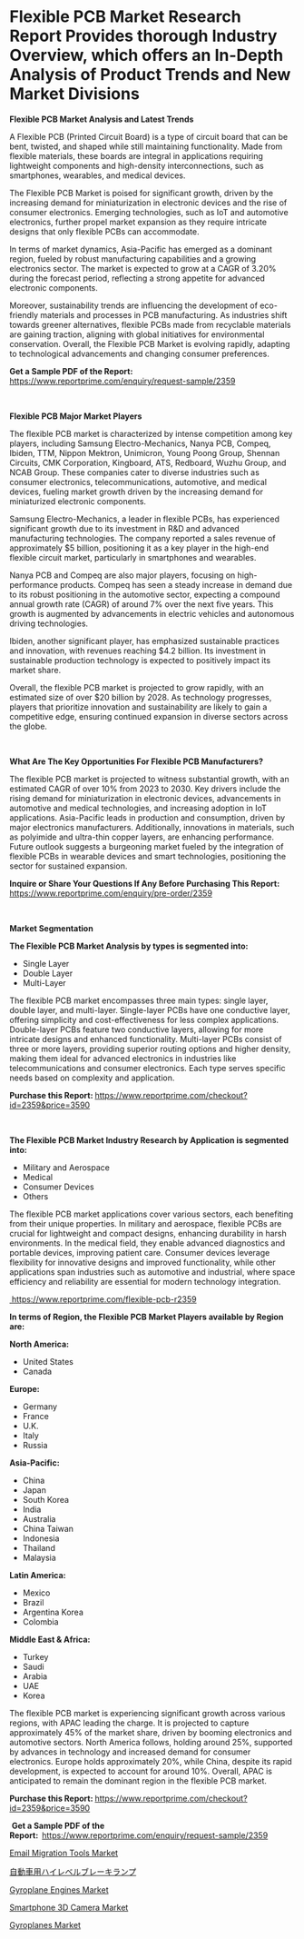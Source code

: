 <p><h1>Flexible PCB Market Research Report Provides thorough Industry Overview, which offers an In-Depth Analysis of Product Trends and New Market Divisions</h1></p><p><strong>Flexible PCB Market Analysis and Latest Trends</strong></p>
<p><p>A Flexible PCB (Printed Circuit Board) is a type of circuit board that can be bent, twisted, and shaped while still maintaining functionality. Made from flexible materials, these boards are integral in applications requiring lightweight components and high-density interconnections, such as smartphones, wearables, and medical devices. </p><p>The Flexible PCB Market is poised for significant growth, driven by the increasing demand for miniaturization in electronic devices and the rise of consumer electronics. Emerging technologies, such as IoT and automotive electronics, further propel market expansion as they require intricate designs that only flexible PCBs can accommodate. </p><p>In terms of market dynamics, Asia-Pacific has emerged as a dominant region, fueled by robust manufacturing capabilities and a growing electronics sector. The market is expected to grow at a CAGR of 3.20% during the forecast period, reflecting a strong appetite for advanced electronic components. </p><p>Moreover, sustainability trends are influencing the development of eco-friendly materials and processes in PCB manufacturing. As industries shift towards greener alternatives, flexible PCBs made from recyclable materials are gaining traction, aligning with global initiatives for environmental conservation. Overall, the Flexible PCB Market is evolving rapidly, adapting to technological advancements and changing consumer preferences.</p></p>
<p><strong>Get a Sample PDF of the Report:&nbsp;</strong> <a href="https://www.reportprime.com/enquiry/request-sample/2359">https://www.reportprime.com/enquiry/request-sample/2359</a></p>
<p>&nbsp;</p>
<p><strong>Flexible PCB Major Market Players</strong></p>
<p><p>The flexible PCB market is characterized by intense competition among key players, including Samsung Electro-Mechanics, Nanya PCB, Compeq, Ibiden, TTM, Nippon Mektron, Unimicron, Young Poong Group, Shennan Circuits, CMK Corporation, Kingboard, ATS, Redboard, Wuzhu Group, and NCAB Group. These companies cater to diverse industries such as consumer electronics, telecommunications, automotive, and medical devices, fueling market growth driven by the increasing demand for miniaturized electronic components.</p><p>Samsung Electro-Mechanics, a leader in flexible PCBs, has experienced significant growth due to its investment in R&D and advanced manufacturing technologies. The company reported a sales revenue of approximately $5 billion, positioning it as a key player in the high-end flexible circuit market, particularly in smartphones and wearables. </p><p>Nanya PCB and Compeq are also major players, focusing on high-performance products. Compeq has seen a steady increase in demand due to its robust positioning in the automotive sector, expecting a compound annual growth rate (CAGR) of around 7% over the next five years. This growth is augmented by advancements in electric vehicles and autonomous driving technologies.</p><p>Ibiden, another significant player, has emphasized sustainable practices and innovation, with revenues reaching $4.2 billion. Its investment in sustainable production technology is expected to positively impact its market share.</p><p>Overall, the flexible PCB market is projected to grow rapidly, with an estimated size of over $20 billion by 2028. As technology progresses, players that prioritize innovation and sustainability are likely to gain a competitive edge, ensuring continued expansion in diverse sectors across the globe.</p></p>
<p>&nbsp;</p>
<p><strong>What Are The Key Opportunities For Flexible PCB Manufacturers?</strong></p>
<p><p>The flexible PCB market is projected to witness substantial growth, with an estimated CAGR of over 10% from 2023 to 2030. Key drivers include the rising demand for miniaturization in electronic devices, advancements in automotive and medical technologies, and increasing adoption in IoT applications. Asia-Pacific leads in production and consumption, driven by major electronics manufacturers. Additionally, innovations in materials, such as polyimide and ultra-thin copper layers, are enhancing performance. Future outlook suggests a burgeoning market fueled by the integration of flexible PCBs in wearable devices and smart technologies, positioning the sector for sustained expansion.</p></p>
<p><strong>Inquire or Share Your Questions If Any Before Purchasing This Report:</strong> <a href="https://www.reportprime.com/enquiry/pre-order/2359">https://www.reportprime.com/enquiry/pre-order/2359</a></p>
<p>&nbsp;</p>
<p><strong>Market Segmentation</strong></p>
<p><strong>The Flexible PCB Market Analysis by types is segmented into:</strong></p>
<p><ul><li>Single Layer</li><li>Double Layer</li><li>Multi-Layer</li></ul></p>
<p><p>The flexible PCB market encompasses three main types: single layer, double layer, and multi-layer. Single-layer PCBs have one conductive layer, offering simplicity and cost-effectiveness for less complex applications. Double-layer PCBs feature two conductive layers, allowing for more intricate designs and enhanced functionality. Multi-layer PCBs consist of three or more layers, providing superior routing options and higher density, making them ideal for advanced electronics in industries like telecommunications and consumer electronics. Each type serves specific needs based on complexity and application.</p></p>
<p><strong>Purchase this Report:&nbsp;</strong><a href="https://www.reportprime.com/checkout?id=2359&price=3590">https://www.reportprime.com/checkout?id=2359&price=3590</a></p>
<p>&nbsp;</p>
<p><strong>The Flexible PCB Market Industry Research by Application is segmented into:</strong></p>
<p><ul><li>Military and Aerospace</li><li>Medical</li><li>Consumer Devices</li><li>Others</li></ul></p>
<p><p>The flexible PCB market applications cover various sectors, each benefiting from their unique properties. In military and aerospace, flexible PCBs are crucial for lightweight and compact designs, enhancing durability in harsh environments. In the medical field, they enable advanced diagnostics and portable devices, improving patient care. Consumer devices leverage flexibility for innovative designs and improved functionality, while other applications span industries such as automotive and industrial, where space efficiency and reliability are essential for modern technology integration.</p></p>
<p><a href="https://www.reportprime.com/flexible-pcb-r2359">&nbsp;https://www.reportprime.com/flexible-pcb-r2359</a></p>
<p><strong>In terms of Region, the Flexible PCB Market Players available by Region are:</strong></p>
<p>
    <p> <strong> North America: </strong>
        <ul>
            <li>United States</li>
            <li>Canada</li>
        </ul>
        </p> 
    <p> <strong> Europe: </strong>
        <ul>
            <li>Germany</li>
            <li>France</li>
            <li>U.K.</li>
            <li>Italy</li>
            <li>Russia</li>
        </ul>
        </p> 
    <p> <strong> Asia-Pacific: </strong>
        <ul>
            <li>China</li>
            <li>Japan</li>
            <li>South Korea</li>
            <li>India</li>
            <li>Australia</li>
            <li>China Taiwan</li>
            <li>Indonesia</li>
            <li>Thailand</li>
            <li>Malaysia</li>
        </ul>
        </p> 
    <p> <strong> Latin America: </strong>
        <ul>
            <li>Mexico</li>
            <li>Brazil</li>
            <li>Argentina Korea</li>
            <li>Colombia</li>
        </ul>
        </p> 
    <p> <strong> Middle East & Africa: </strong>
        <ul>
            <li>Turkey</li>
            <li>Saudi</li>
            <li>Arabia</li>
            <li>UAE</li>
            <li>Korea</li>
        </ul>
    </p>
    </p>
<p><p>The flexible PCB market is experiencing significant growth across various regions, with APAC leading the charge. It is projected to capture approximately 45% of the market share, driven by booming electronics and automotive sectors. North America follows, holding around 25%, supported by advances in technology and increased demand for consumer electronics. Europe holds approximately 20%, while China, despite its rapid development, is expected to account for around 10%. Overall, APAC is anticipated to remain the dominant region in the flexible PCB market.</p></p>
<p><strong>Purchase this Report: </strong><a href="https://www.reportprime.com/checkout?id=2359&price=3590">https://www.reportprime.com/checkout?id=2359&price=3590</a></p>
<p>&nbsp;<strong>Get a Sample PDF of the Report:&nbsp;&nbsp;</strong><a href="https://www.reportprime.com/enquiry/request-sample/2359">https://www.reportprime.com/enquiry/request-sample/2359</a></p>
<p><strong></strong></p>
<p><p><a href="https://www.linkedin.com/pulse/email-migration-tools-market-size-growth-industry-analysis-segmentation-tnpyf?trackingId=%2Fw%2BK1UAAQaSLuerKA9Oohw%3D%3D">Email Migration Tools Market</a></p><p><a href="https://medium.com/@randallrunte2023/automotive-high-level-brake-lamp-market-%E3%81%AE%E3%82%B0%E3%83%AD%E3%83%BC%E3%83%90%E3%83%AB%E5%B8%82%E5%A0%B4%E6%A6%82%E8%A6%81%E3%81%AF-%E4%B8%96%E7%95%8C%E3%81%8A%E3%82%88%E3%81%B3%E4%B8%BB%E8%A6%81%E5%B8%82%E5%A0%B4%E3%81%AB%E3%81%8A%E3%81%91%E3%82%8B%E6%A5%AD%E7%95%8C%E3%81%AB%E5%BD%B1%E9%9F%BF%E3%82%92%E4%B8%8E%E3%81%88%E3%82%8B%E4%B8%BB%E8%A6%81%E3%81%AA%E3%83%88%E3%83%AC%E3%83%B3%E3%83%89%E3%81%AB%E3%81%A4%E3%81%84%E3%81%A6-%E7%8B%AC%E8%87%AA%E3%81%AE%E8%A6%96%E7%82%B9%E3%82%92%E6%8F%90%E4%BE%9B%E3%81%97%E3%81%BE%E3%81%99-8adb944694d5">自動車用ハイレベルブレーキランプ</a></p><p><a href="https://medium.com/@janetchuaf36/the-gyroplane-engines-market-prioritizes-cost-control-and-efficiency-enhancement-4b8dbeecec42">Gyroplane Engines Market</a></p><p><a href="https://www.linkedin.com/pulse/smartphone-3d-camera-market-forecast-global-trends-analysis-gklue?trackingId=44V4loaFQTaAuJGj7RH7CA%3D%3D">Smartphone 3D Camera Market</a></p><p><a href="https://medium.com/@janetchuaf36/this-report-on-gyroplanes-market-is-a-comprehensive-analysis-of-market-shares-strategies-1f626596ca47">Gyroplanes Market</a></p></p>